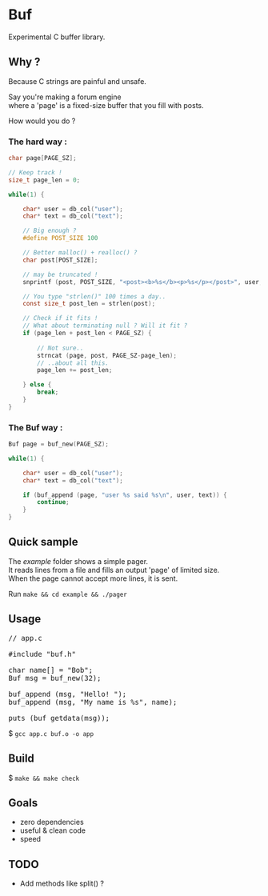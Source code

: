 # Buf
Experimental C buffer library.  

## Why ?

Because C strings are painful and unsafe.    

Say you're making a forum engine  
where a 'page' is a fixed-size buffer that you fill with posts.  

How would you do ?

### The hard way :

```C
char page[PAGE_SZ];

// Keep track !
size_t page_len = 0;

while(1) {

	char* user = db_col("user");
	char* text = db_col("text");

    // Big enough ?
	#define POST_SIZE 100

    // Better malloc() + realloc() ?
    char post[POST_SIZE];  

    // may be truncated !
    snprintf (post, POST_SIZE, "<post><b>%s</b><p>%s</p></post>", user, text);

    // You type "strlen()" 100 times a day..
    const size_t post_len = strlen(post);

    // Check if it fits !
    // What about terminating null ? Will it fit ?
    if (page_len + post_len < PAGE_SZ) {    
        
    	// Not sure..
        strncat (page, post, PAGE_SZ-page_len); 
        // ..about all this.
        page_len += post_len;

    } else {
        break;
    } 
}
```

### The **Buf** way :

```C
Buf page = buf_new(PAGE_SZ);

while(1) {

	char* user = db_col("user");
	char* text = db_col("text");

	if (buf_append (page, "user %s said %s\n", user, text)) {
		continue;
	}
}
```

## Quick sample

The *example* folder shows a simple pager.  
It reads lines from a file and fills an output 'page' of limited size.  
When the page cannot accept more lines, it is sent.  

Run `make && cd example && ./pager`

## Usage

<pre>
// app.c

#include "buf.h"

char name[] = "Bob";
Buf msg = buf_new(32);

buf_append (msg, "Hello! ");
buf_append (msg, "My name is %s", name);

puts (buf_getdata(msg));
</pre>

$ `gcc app.c buf.o -o app`

## Build

$ `make && make check`

## Goals

* zero dependencies
* useful & clean code
* speed

## TODO
* Add methods like split() ?